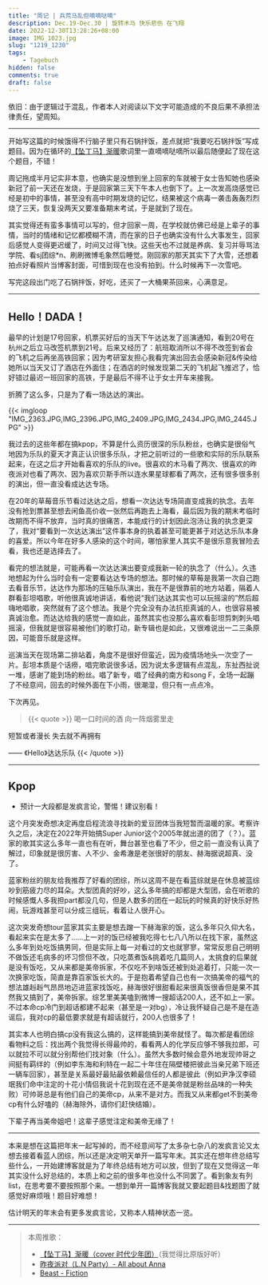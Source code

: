 ```yaml
---
title: "周记 | 兵荒马乱但嘀嘀哒嘀"
description: Dec.19-Dec.30 | 旋转木马 快乐悲伤 在飞翔
date: 2022-12-30T13:28:26+08:00
image: IMG_1023.jpg
slug: "1219_1230" 
tags: 
    - Tagebuch
hidden: false
comments: true
draft: false
---
```

依旧：由于逻辑过于混乱，作者本人对阅读以下文字可能造成的不良后果不承担法律责任，望周知。

---
开始写这篇的时候饿得不行脑子里只有石锅拌饭，差点就把“我要吃石锅拌饭”写成题目。因为在循环的[【坠丁马】渐暖](https://www.bilibili.com/video/BV1Dd4y197rm)歌词里一直嘀嘀哒嘀所以最后随便起了现在这个题目，不错！

周记拖成半月记实非本意，也确实是没想到坐上回家的车就被于女士告知她也感染新冠了前一天还在发烧，于是回家第三天下午本人也倒下了。上一次发高烧感觉已经是初中的事情，甚至没有高中时期发烧的记忆，结果被这个病毒一袭击轰轰烈烈烧了三天，恢复没两天又要准备期末考试，于是就到了现在。

其实觉得还有蛮多事情可以写的，但才回家一周，在学校就仿佛已经是上辈子的事情，当时的情绪和记忆都模糊不清，而在家的日子也确实没有什么大事发生，回家后感觉人变得更迟缓了，时间又过得飞快。这些天也不过就是养病、复习并辱骂法学院、看sj团综*n、刷刷微博毛象然后睡觉。刚回家的那天其实下了大雪，还想着拍点好看照片当博客封面，可惜到现在也没有拍到。什么时候再下一次雪吧。



写完这段出门吃了石锅拌饭，好吃，还买了一大桶果茶回来，心满意足。

---

## Hello！DADA！

最早的计划是17号回家，机票买好后的当天下午达达发了巡演通知，看到20号在杭州之后立马改签机票到21号。后来又经历了：航班取消所以不得不改签到省会的飞机之后再坐高铁回家；因为考研室友担心我看完演出回去会感染新冠&传染给她所以当天又订了酒店在外面住；在酒店的时候发现第二天的飞机起飞推迟了，恰好错过最迟一班回家的高铁，于是最后不得不让于女士开车来接我。

折腾了这么多，只是为了看一场达达的演出。

{{< imgloop "IMG_2363.JPG,IMG_2396.JPG,IMG_2409.JPG,IMG_2434.JPG,IMG_2445.JPG" >}}

我过去的这些年都在搞kpop，不算是什么资历很深的乐队粉丝，也确实是很俗气地因为乐队的夏天才真正认识很多乐队，才把之前听过的一些歌和实际的乐队联系起来，在这之后才开始看喜欢的乐队的live。很喜欢的木马看了两次、很喜欢的昨夜派对也看了两次、因为喜欢贝斯手所以连水果星球都看了两次，还有很多很多别的演出，但一直没看成达达专场。

在20年的草莓音乐节看过达达之后，想看一次达达专场简直变成我的执念。去年没有抢到票甚至想去闲鱼高价收一张然后再跑去上海看，最后因为我的期末考临时改期而不得不放弃，当时真的很痛苦，本能成行的计划因此泡汤让我的执念更深了，我对“要看到一次达达演出”这件事本身的执着甚至可能更甚于对达达乐队本身的喜爱。所以今年在好多人感染的这个时间，哪怕家里人其实不是很乐意我冒险去看，我也还是选择去了。

看完的想法就是，可能再看一次达达演出要变成我新一轮的执念了（什么）。久违地想起为什么当时会有一定要看达达专场的想法。那时候的草莓是我第一次自己跑去看音乐节，达达作为那场的压轴乐队演出，我在不是很靠前的地方站着，隔着人群看彭坦唱歌，听他很真诚地讲话，看他说“我们达达其实也可以玩摇滚的”然后超嗨地唱歌，突然就有了这个想法。我是个完全没有办法抗拒真诚的人，也很容易被真诚治愈。而达达给我的感觉一直如此，虽然其实也没那么喜欢看彭坦剪刺刺头唱摇滚，但我就是很容易被他们的歌打动，新专辑也是如此，又很难说出一二三条原因，可能音乐就是这样。

巡演当天在现场第二排站着，角度不是很好但蛮近，因为疫情场地头一次空了一片。彭坦本质是个话痨，唱完歌说很多话，因为说太多逻辑有点混乱，东扯西扯说一堆，感谢了能到场的粉丝。唱了新专，唱了经典的南方和song F，全场一起蹦了不经意间，回去的时候外面在下小雨，很潮湿，但只有一点点冷。

下次再见。

> {{< quote >}} 喝一口时间的酒  向一阵烟雾里走

短暂或者漫长  失去就不再拥有

—— 《Hello》达达乐队 {{< /quote >}} 

---

## Kpop
- 预计一大段都是发疯言论，警惕！建议别看！

这个月突发奇想决定再度启程流浪寻找新的爱豆团体当我短暂而温暖的家。考察许久之后，决定在2022年开始搞Super Junior这个2005年就出道的团了（？）。蓝家的歌其实这么多年一直也有在听，舞台甚至也看了不少，但之前一直没有认真了解过，印象就是很厉害、人不少、金希澈是老张很好的朋友、赫海据说超真、没了。

蓝家粉丝的朋友给我推荐了好看的团综，所以这周不是在看蓝综就是在休息被蓝综吵到筋疲力尽的耳朵。大型团真的好吵，这么多年搞的却都是大型团，会在听歌的时候感慨人多我担part都没几句，但是人数多的团在一起玩的时候真的好快乐好热闹，玩游戏甚至可以分成三组玩，看着让人很开心。

这次突发奇想tour蓝家其实主要是想去蹭一下赫海家的饭，这么多年只久仰大名，看起来实在是太多了……上一对的饭已经被我吃得七七八八所以在找下家，虽然这么多年到处吃饭搞男同，但是实际上每一对看过的文也就寥寥，常常反思自己明明不做饭还毛病多的坏习惯但不改，只吃蒸煮饭&挑着吃几篇同人，太挑食的后果就是没有饭吃，又从来都是美帝拆家，不仅吃不到啥饭还被到处追着打，只能一次一次换家吃饭，简直是靠百家饭长大的。于是抱着希望自己也有一次搞美帝的福气的想法雄赳赳气昂昂地迈进蓝家找饭吃，赫海很好很甜看起来很真饭很香但是果不其然我又搞到了，美帝拆家。综艺里美美嗑到微博一搜超话200人，还不如上一家。不过本命cp冷门到超话都建不起来（甚至是一对bg），冷让我怀疑自己是不是在造谣后，我对cp的最低要求就是有超话就行，200人也很多了！

其实本人也明白搞cp没有我这么搞的，这样能搞到美帝就怪了。每次都是看团综看物料之后：找出两个我觉得长得最帅的，看看两人的化学反应够不够我拉郎，可以就拉不可以就分别帮他们找对象（什么）。虽然大多数时候会意外地发现帅哥之间挺有羁绊的（例如李东海和利特在一起二十年住在隔壁楼把彼此当亲兄弟下班还一辆车回家），甚至是关系最好最贴最依赖最信任的人都是彼此（例如尹净汉李硕珉我们命中注定的十花小情侣我说十花到现在还不是美帝就是粉丝品味的一种失败）可帅哥总是有他们自己的美帝cp，从来不是对方。而我又从来都get不到美帝cp有什么好嗑的（赫海除外，请你们赶快结婚）。

下辈子再当美帝姐吧！这辈子感觉注定和美帝无缘了！

---

本来是想在这篇把年末一起写掉的，而不经意间写了太多杂七杂八的发疯言论又太想去接着看蓝人团综，所以还是决定明天单开一篇写年末。其实还在想年终总结写些什么，一开始建博客就是为了年终总结有地方可以放，但到了现在又觉得这一年其实没什么好总结的，本质上和之前的很多年也没什么不同罢了。看到象友有列list，在思考要不要按照那个来。一想到单开一篇博客我就又要起题目&找题图了就感觉好麻烦哦！题目好难想！

估计明天的年末会有更多发疯言论，又称本人精神状态一览。

---

> 本周推歌：
> - [【坠丁马】渐暖（cover 时代少年团）](https://www.bilibili.com/video/BV1Dd4y197rm)（我觉得比原版好听）   
> - [昨夜派对（L.N Party）- All about Anna](http://music.163.com/song?id=1367358886&userid=1369261027)
> - [Beast - Fiction](https://open.spotify.com/track/69QlYqNJeZG14R4an2aoJv?si=5bcd637a9091441a)